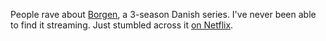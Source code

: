People rave about <a href="https://en.wikipedia.org/wiki/Borgen_(TV_series)">Borgen</a>, a 3-season Danish series. I've never been able to find it streaming. Just stumbled across it <a href="https://www.netflix.com/title/70302482">on Netflix</a>.  
